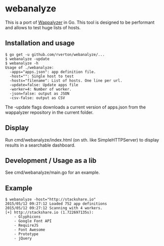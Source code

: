 # webanalyze

This is a port of [Wappalyzer](https://github.com/AliasIO/Wappalyzer) in Go. This tool is designed to be performant and allows to test huge lists of hosts.

## Installation and usage

    $ go get -u github.com/rverton/webanalyze/...
    $ webanalyze -update
    $ webanalyze -h
    Usage of ./webanalyze:
      -apps="apps.json": app definition file.
      -host="": Single host to test
      -hosts="filename": List of hosts. One line per url.
      -update=false: Update apps file
      -worker=4: Number of worker.
      -json=false: output as JSON
      -csv-false: output as CSV

The -update flags downloads a current version of apps.json from the wappalyzer repository in the current folder.

## Display

Run cmd/webanalyze/index.html (on sth. like SimpleHTTPServer) to display results in a searchable dashboard.

## Development / Usage as a lib

See cmd/webanalyze/main.go for an example.

## Example

    $ webanalyze -host="http://stackshare.io"
    2015/05/12 09:27:12 Loaded 752 app definitions
    2015/05/12 09:27:12 Scanning with 4 workers.
    [+] http://stackshare.io (1.722697135s):
        - Glyphicons
        - Google Font API
        - RequireJS
        - Font Awesome
        - Prototype
        - jQuery
